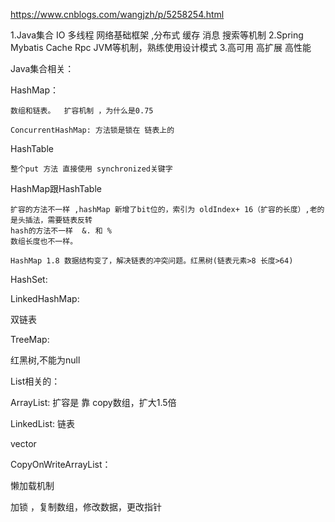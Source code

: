 



https://www.cnblogs.com/wangjzh/p/5258254.html 


1.Java集合 IO 多线程 网络基础框架  ,分布式 缓存 消息 搜索等机制
2.Spring Mybatis Cache Rpc JVM等机制，熟练使用设计模式
3.高可用 高扩展  高性能 


Java集合相关：

HashMap：

	数组和链表。  扩容机制 ，为什么是0.75

	ConcurrentHashMap: 方法锁是锁在 链表上的

HashTable

	整个put 方法 直接使用 synchronized关键字


HashMap跟HashTable

	扩容的方法不一样 ,hashMap 新增了bit位的，索引为 oldIndex+ 16（扩容的长度）,老的是头插法，需要链表反转
	hash的方法不一样  &. 和 %
	数组长度也不一样。

	HashMap 1.8 数据结构变了，解决链表的冲突问题。红黑树(链表元素>8 长度>64)

HashSet:

LinkedHashMap:

双链表

TreeMap:

红黑树,不能为null


List相关的：

ArrayList:  扩容是 靠 copy数组，扩大1.5倍

LinkedList: 链表

vector

CopyOnWriteArrayList：

懒加载机制

加锁 ，复制数组，修改数据，更改指针



